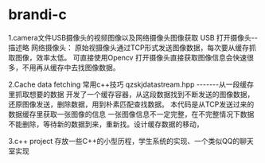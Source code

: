 # brandi-c
1.camera文件USB摄像头的视频图像以及网络摄像头图像获取
 USB 打开摄像头--描述略
   网络摄像头：  原始视摄像头通过TCP形式发送图像数据，每次要从缓存抓取图像，效率太低。
               可直接使用Opencv  打开摄像头直接获取图像信息会快速很多，不用再从缓存中去找图像数据。

2.Cache data fetching
常用c++技巧 qzskjdatastream.hpp -------从一段缓存里抓取想要的数据 开发了一个缓存容器，从这段数据找到不断发送的图像数据，还原图像发送，删除数据，用到朴素匹配查找数据。 本代码是从TCP发送过来的数据缓存里获取一张图像的信息 一张图像信息不一定完整，在不完整情况下数据不能删除，等待新的数据到来，重新找。设计缓存数据的移动，




3.c++ project
      存放一些C++的小型历程，学生系统的实现、一个类似QQ的聊天室实现
